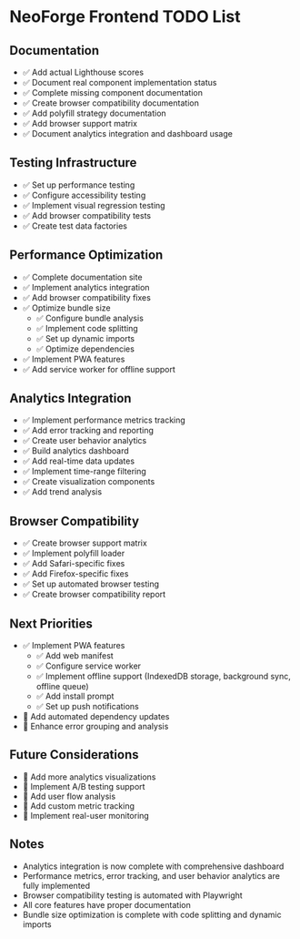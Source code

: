# NeoForge Frontend TODO List

## Documentation
- ✅ Add actual Lighthouse scores
- ✅ Document real component implementation status
- ✅ Complete missing component documentation
- ✅ Create browser compatibility documentation
- ✅ Add polyfill strategy documentation
- ✅ Add browser support matrix
- ✅ Document analytics integration and dashboard usage

## Testing Infrastructure
- ✅ Set up performance testing
- ✅ Configure accessibility testing
- ✅ Implement visual regression testing
- ✅ Add browser compatibility tests
- ✅ Create test data factories

## Performance Optimization
- ✅ Complete documentation site
- ✅ Implement analytics integration
- ✅ Add browser compatibility fixes
- ✅ Optimize bundle size
  - ✅ Configure bundle analysis
  - ✅ Implement code splitting
  - ✅ Set up dynamic imports
  - ✅ Optimize dependencies
- ✅ Implement PWA features
- ✅ Add service worker for offline support

## Analytics Integration
- ✅ Implement performance metrics tracking
- ✅ Add error tracking and reporting
- ✅ Create user behavior analytics
- ✅ Build analytics dashboard
- ✅ Add real-time data updates
- ✅ Implement time-range filtering
- ✅ Create visualization components
- ✅ Add trend analysis

## Browser Compatibility
- ✅ Create browser support matrix
- ✅ Implement polyfill loader
- ✅ Add Safari-specific fixes
- ✅ Add Firefox-specific fixes
- ✅ Set up automated browser testing
- ✅ Create browser compatibility report

## Next Priorities
- ✅ Implement PWA features
  - ✅ Add web manifest
  - ✅ Configure service worker
  - ✅ Implement offline support (IndexedDB storage, background sync, offline queue)
  - ✅ Add install prompt
  - ✅ Set up push notifications
- 🔲 Add automated dependency updates
- 🔲 Enhance error grouping and analysis

## Future Considerations
- 🔲 Add more analytics visualizations
- 🔲 Implement A/B testing support
- 🔲 Add user flow analysis
- 🔲 Add custom metric tracking
- 🔲 Implement real-user monitoring

## Notes
- Analytics integration is now complete with comprehensive dashboard
- Performance metrics, error tracking, and user behavior analytics are fully implemented
- Browser compatibility testing is automated with Playwright
- All core features have proper documentation
- Bundle size optimization is complete with code splitting and dynamic imports 